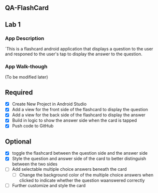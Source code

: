 ## QA-FlashCard

## Lab 1

### App Description
`This is a flashcard android application that displays a question to the user and responed to the user's tap to display the answer to the question.

### App Walk-though 
(To be modified later)
<!-- <img src="https://github.com/ayahia1/Android--QA/blob/master/App_Walkthrough.gif" width=200><br> -->

## Required
- [x] Create New Project in Android Studio
- [x] Add a view for the front side of the flashcard to display the question
- [x] Add a view for the back side of the flashcard to display the answer
- [x] Build in logic to show the answer side when the card is tapped
- [x] Push code to GitHub
## Optional
- [x] toggle the flashcard between the question side and the answer side
- [x] Style the question and answer side of the card to better distinguish between the two sides
- [ ] Add selectable multiple choice answers beneath the card
   - [ ] Change the background color of the multiple choice answers when clicked to indicate whether the question waanswered correctly
- [ ] Further customize and style the card
